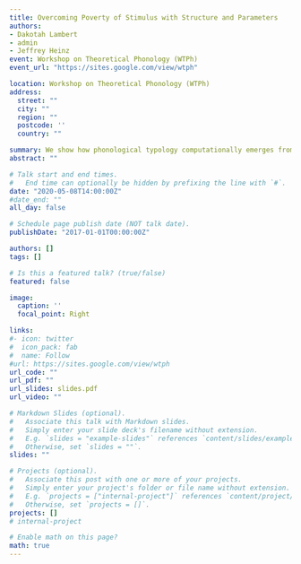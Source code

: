```yaml
---
title: Overcoming Poverty of Stimulus with Structure and Parameters
authors:
- Dakotah Lambert
- admin
- Jeffrey Heinz
event: Workshop on Theoretical Phonology (WTPh)
event_url: "https://sites.google.com/view/wtph"

location: Workshop on Theoretical Phonology (WTPh)
address:
  street: ""
  city: ""
  region: ""
  postcode: ''
  country: ""

summary: We show how phonological typology computationally emerges from combinations of relativized representations and the simplest of a suite of online learning algorithms.
abstract: ""

# Talk start and end times.
#   End time can optionally be hidden by prefixing the line with `#`.
date: "2020-05-08T14:00:00Z"
#date_end: ""
all_day: false

# Schedule page publish date (NOT talk date).
publishDate: "2017-01-01T00:00:00Z"

authors: []
tags: []

# Is this a featured talk? (true/false)
featured: false

image:
  caption: ''
  focal_point: Right

links:
#- icon: twitter
#  icon_pack: fab
#  name: Follow
#url: https://sites.google.com/view/wtph
url_code: ""
url_pdf: ""
url_slides: slides.pdf
url_video: ""

# Markdown Slides (optional).
#   Associate this talk with Markdown slides.
#   Simply enter your slide deck's filename without extension.
#   E.g. `slides = "example-slides"` references `content/slides/example-slides.md`.
#   Otherwise, set `slides = ""`.
slides: ""

# Projects (optional).
#   Associate this post with one or more of your projects.
#   Simply enter your project's folder or file name without extension.
#   E.g. `projects = ["internal-project"]` references `content/project/deep-learning/index.md`.
#   Otherwise, set `projects = []`.
projects: []
# internal-project

# Enable math on this page?
math: true
---
```

